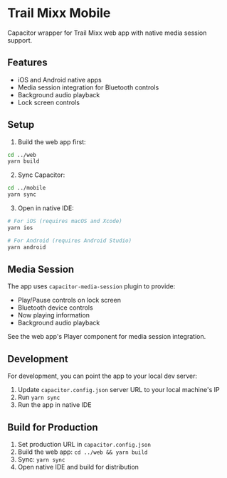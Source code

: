 # Trail Mixx Mobile

Capacitor wrapper for Trail Mixx web app with native media session support.

## Features

- iOS and Android native apps
- Media session integration for Bluetooth controls
- Background audio playback
- Lock screen controls

## Setup

1. Build the web app first:
```bash
cd ../web
yarn build
```

2. Sync Capacitor:
```bash
cd ../mobile
yarn sync
```

3. Open in native IDE:
```bash
# For iOS (requires macOS and Xcode)
yarn ios

# For Android (requires Android Studio)
yarn android
```

## Media Session

The app uses `capacitor-media-session` plugin to provide:
- Play/Pause controls on lock screen
- Bluetooth device controls
- Now playing information
- Background audio playback

See the web app's Player component for media session integration.

## Development

For development, you can point the app to your local dev server:
1. Update `capacitor.config.json` server URL to your local machine's IP
2. Run `yarn sync`
3. Run the app in native IDE

## Build for Production

1. Set production URL in `capacitor.config.json`
2. Build the web app: `cd ../web && yarn build`
3. Sync: `yarn sync`
4. Open native IDE and build for distribution
